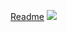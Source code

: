 [Readme](https://github.com/plutosolutions/pluto-javascript-server/wiki)
![](https://github.com/plutosolutions/plutoSolutions-common/blob/master/images/logo%203d%201280x720/pluto-logo-quartz%201280x720.png)
